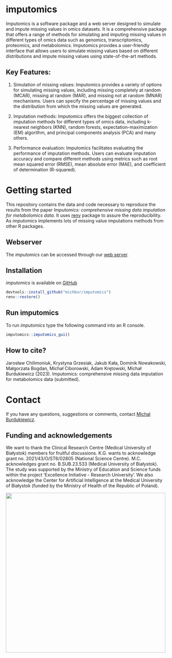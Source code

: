 
# imputomics

Imputomics is a software package and a web server designed to simulate
and impute missing values in omics datasets. It is a comprehensive
package that offers a range of methods for simulating and imputing
missing values in different types of omics data such as genomics,
transcriptomics, proteomics, and metabolomics. Imputomics provides a
user-friendly interface that allows users to simulate missing values
based on different distributions and impute missing values using
state-of-the-art methods.

## Key Features:

1.  Simulation of missing values: Imputomics provides a variety of
    options for simulating missing values, including missing completely
    at random (MCAR), missing at random (MAR), and missing not at random
    (MNAR) mechanisms. Users can specify the percentage of missing
    values and the distribution from which the missing values are
    generated.

2.  Imputation methods: Imputomics offers the biggest collection of
    imputation methods for different types of omics data, including
    k-nearest neighbors (KNN), random forests, expectation-maximization
    (EM) algorithm, and principal components analysis (PCA) and many
    others.

3.  Performance evaluation: Imputomics facilitates evaluating the
    performance of imputation methods. Users can evaluate imputation
    accuracy and compare different methods using metrics such as root
    mean squared error (RMSE), mean absolute error (MAE), and
    coefficient of determination (R-squared).

# Getting started

This repository contains the data and code necessary to reproduce the
results from the paper *Imputomics: comprehensive missing data
imputation for metabolomics data*. It uses
[renv](https://CRAN.R-project.org/package=renv) package to assure the
reproducibility. As *imputomics* implements lots of missing value
imputations methods from other R packages.

## Webserver

The *imputomics* can be accessed through our [web
server](http://imputomics.umb.edu.pl/).

## Installation

*imputomics* is available on
[GitHub](https://github.com/BioGenies/imputomics)

``` r
devtools::install_github("michbur/imputomics")
renv::restore()
```

## Run imputomics

To run *imputomics* type the following command into an R console.

``` r
imputomics::imputomics_gui()
```

<!-- # How to cite -->

## How to cite?

Jarosław Chilimoniuk, Krystyna Grzesiak, Jakub Kała, Dominik Nowakowski,
Małgorzata Bogdan, Michał Ciborowski, Adam Krętowski, Michał
Burdukiewicz (2023). Imputomics: comprehensive missing data imputation
for metabolomics data (submitted).

# Contact

If you have any questions, suggestions or comments, contact [Michal
Burdukiewicz](mailto:michalburdukiewicz@gmail.com).

## Funding and acknowledgements

We want to thank the Clinical Research Centre (Medical University of
Białystok) members for fruitful discussions. K.G. wants to acknowledge
grant no. 2021/43/O/ST6/02805 (National Science Centre). M.C.
acknowledges grant no. B.SUB.23.533 (Medical University of Białystok).
The study was supported by the Ministry of Education and Science funds
within the project ‘Excellence Initiative - Research University’. We
also acknowledge the Center for Artificial Intelligence at the Medical
University of Białystok (funded by the Ministry of Health of the
Republic of Poland).

<img src='/home/michbur/.cache/R/renv/library/metabolomics-missing-value-imputation-0c0230ce/R-4.3/x86_64-pc-linux-gnu/imputomics/umb_logo.jpg' style='width: 500px'>
